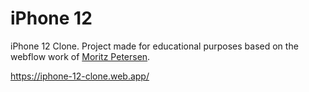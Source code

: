 # iPhone 12
iPhone 12 Clone. Project made for educational purposes based on the webflow work of <a href="https://webflow.com/website/iPhone-12-Pro-Rebuild">Moritz Petersen</a>.

https://iphone-12-clone.web.app/
